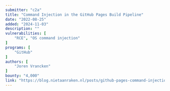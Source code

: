 ```yaml
---
submitter: "c2a"
title: "Command Injection in the GitHub Pages Build Pipeline"
date: "2022-08-25"
added: "2024-11-03"
description: ""
vulnerabilities: [
    "RCE", "OS command injection"
]
programs: [
    "GitHub"
]
authors: [
    "Joren Vrancken"
]
bounty: "4,000"
link: "https://blog.nietaanraken.nl/posts/github-pages-command-injection/"
---
```




